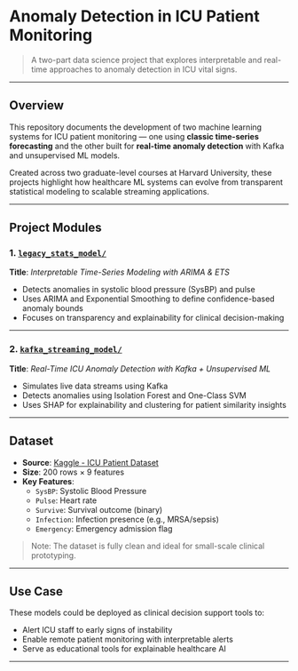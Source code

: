 # Anomaly Detection in ICU Patient Monitoring

> A two-part data science project that explores interpretable and real-time approaches to anomaly detection in ICU vital signs.

---

## Overview

This repository documents the development of two machine learning systems for ICU patient monitoring — one using **classic time-series forecasting** and the other built for **real-time anomaly detection** with Kafka and unsupervised ML models.

Created across two graduate-level courses at Harvard University, these projects highlight how healthcare ML systems can evolve from transparent statistical modeling to scalable streaming applications.

---

##  Project Modules

### 1. [`legacy_stats_model/`](./legacy_stats_model/)
**Title**: _Interpretable Time-Series Modeling with ARIMA & ETS_

- Detects anomalies in systolic blood pressure (SysBP) and pulse
- Uses ARIMA and Exponential Smoothing to define confidence-based anomaly bounds
- Focuses on transparency and explainability for clinical decision-making


---

### 2. [`kafka_streaming_model/`](./kafka_streaming_model/)
**Title**: _Real-Time ICU Anomaly Detection with Kafka + Unsupervised ML_

- Simulates live data streams using Kafka
- Detects anomalies using Isolation Forest and One-Class SVM
- Uses SHAP for explainability and clustering for patient similarity insights

---

## Dataset

- **Source**: [Kaggle - ICU Patient Dataset](https://www.kaggle.com/datasets/ukveteran/icu-patients)
- **Size**: 200 rows × 9 features
- **Key Features**:
  - `SysBP`: Systolic Blood Pressure
  - `Pulse`: Heart rate
  - `Survive`: Survival outcome (binary)
  - `Infection`: Infection presence (e.g., MRSA/sepsis)
  - `Emergency`: Emergency admission flag

> Note: The dataset is fully clean and ideal for small-scale clinical prototyping.

---

## Use Case

These models could be deployed as clinical decision support tools to:
- Alert ICU staff to early signs of instability
- Enable remote patient monitoring with interpretable alerts
- Serve as educational tools for explainable healthcare AI

---



  
